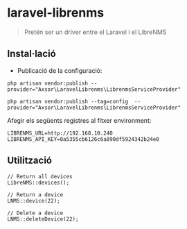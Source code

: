 # laravel-librenms
> Pretén ser un driver entre el Laravel i el LibreNMS

## Instal·lació

* Publicació de la configuració:

`php artisan vendor:publish --provider="Axsor\LaravelLibrenms\LibrenmsServiceProvider"`

`php artisan vendor:publish --tag=config  --provider="Axsor\LaravelLibrenms\LibrenmsServiceProvider"`

Afegir els següents registres al fitxer environment:

```
LIBRENMS_URL=http://192.168.10.240
LIBRENMS_API_KEY=0a5355cb6126c6a890df5924342b24e0
```

## Utilització
```
// Return all devices
LibreNMS::devices();

// Return a device
LNMS::device(22);

// Delete a device
LNMS::deleteDevice(22);
```
